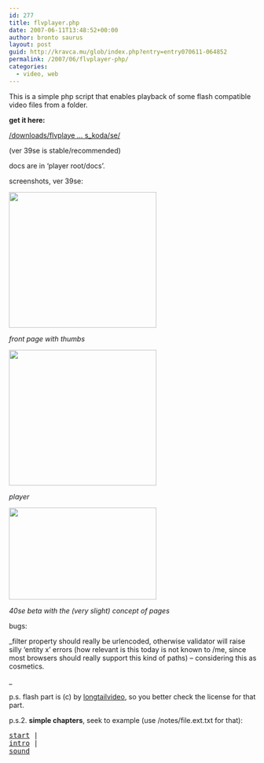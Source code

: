 ```yaml
---
id: 277
title: flvplayer.php
date: 2007-06-11T13:48:52+00:00
author: bronto saurus
layout: post
guid: http://kravca.mu/glob/index.php?entry=entry070611-064852
permalink: /2007/06/flvplayer-php/
categories:
  - video, web
---
```

<!--more-->This is a simple php script that enables playback of some flash compatible video files from a folder.

**get it here:**
  
<a href="/downloads/flvplayer_php_js_koda/se/" target="_blank">/downloads/flvplaye &#8230; s_koda/se/</a>
  
(ver 39se is stable/recommended)

docs are in &#8216;player root/docs&#8217;.

screenshots, ver 39se:
  
[<img src="http://brontosaurusrex.69.mu/wp-content/uploads/2007/06/Screenshot-player39betterdocs-Chromium-300x276.png" alt="" title="Screenshot-:: player39betterdocs - Chromium" width="300" height="276" class="alignnone size-medium wp-image-764" />](http://brontosaurusrex.69.mu/wp-content/uploads/2007/06/Screenshot-player39betterdocs-Chromium.png)
  
_front page with thumbs_
  
[<img src="http://brontosaurusrex.69.mu/wp-content/uploads/2007/06/Screenshot-02_bbb_insane-x640y352.mp4-player39betterdocs-Chromium-300x276.png" alt="" title="Screenshot-02_bbb_insane-x640y352.mp4 :: player39betterdocs - Chromium" width="300" height="276" class="alignnone size-medium wp-image-763" />](http://brontosaurusrex.69.mu/wp-content/uploads/2007/06/Screenshot-02_bbb_insane-x640y352.mp4-player39betterdocs-Chromium.png)
  
_player_
  
[<img src="http://brontosaurusrex.69.mu/wp-content/uploads/2007/06/40seBeta-300x187.jpg" alt="" title="40seBeta" width="300" height="187" class="alignnone size-medium wp-image-1773" />](http://brontosaurusrex.69.mu/wp-content/uploads/2007/06/40seBeta.jpg)
  
_40se beta with the (very slight) concept of pages_

bugs:
  
_filter property should really be urlencoded, otherwise validator will raise silly &#8216;entity x&#8217; errors (how relevant is this today is not known to /me, since most browsers should really support this kind of paths) &#8211; considering this as cosmetics.
  
_ 

p.s. flash part is (c) by [longtailvideo](http://www.longtailvideo.com/players/jw-flv-player/), so you better check the license for that part.

p.s.2. **simple chapters**, seek to example (use /notes/file.ext.txt for that):

<pre lang="html"><a href="#" onclick="document.getElementById('single').sendEvent('SEEK', 0);">start</a> | 
<a href="#" onclick="document.getElementById('single').sendEvent('SEEK', 84);">intro</a> | 
<a href="#" onclick="document.getElementById('single').sendEvent('SEEK', 159);">sound</a></pre>